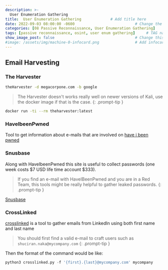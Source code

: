 ```yaml
---
description: >-
  User Enumeration Gathering
title:  User Enumeration Gathering             # Add title here
date: 2022-09-03 08:00:00 -0600                           # Change the date to match completion date
categories: [08 Passive Reconnaissance, User Enumeration Gathering]                     # Change Templates to Writeup
tags: [passive reconnaissance, osint, user enum gathering]     # TAG names should always be lowercase; replace template with writeup, and add relevant tags
show_image_post: false                                    # Change this to true
#image: /assets/img/machine-0-infocard.png                # Add infocard image here for post preview image
---
```

## Email Harvesting
### The Harvester

```bash
theHarvester -d megacorpone.com -b google
```
> The Harvester doesn't works really well on newer versions of Kali, use the docker image if that is the case.
{: .prompt-tip }
```bash
docker run -ti --rm theharvester:latest
```

### HaveIbeenPwned
Tool to get information about e-mails that are involved on 
[have i been pwned](https://haveibeenpwned.com)

### Snusbase
Along with HaveIbeenPwned this site is useful to collect passwords (one week costs $7 USD life time account $333).
> If you find an e-mail with HaveIBeenPwned and you are in a Red Team, this tools might be really helpful to gather leaked passwords.
{: .prompt-tip }

[Snusbase](https://snusbase.com/login)

### CrossLinked
[crosslinked](https://github.com/m8sec/CrossLinked.git) is a tool to gather emails from LinkedIn using both first name and last name 

> You should first find a valid e-mail to craft users such as `shuciran.naka@mycompany.com` 
{: .prompt-tip }

Then the format of the command would be like:
```python
python3 crosslinked.py -f '{first}.{last}@mycompany.com' mycompany
```